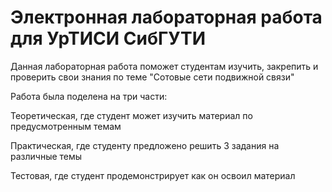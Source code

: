 # Электронная лабораторная работа для УрТИСИ СибГУТИ

Данная лабораторная работа поможет студентам изучить, закрепить и проверить свои знания по теме "Сотовые сети подвижной связи"

Работа была поделена на три части:

Теоретическая, где студент может изучить материал по предусмотренным темам

Практическая, где студенту предложено решить 3 задания на различные темы

Тестовая, где студент продемонстрирует как он освоил материал
